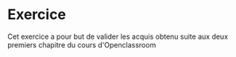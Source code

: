 # Exercice

Cet exercice a pour but de valider les acquis obtenu suite aux deux premiers chapitre du cours d'Openclassroom
